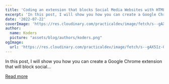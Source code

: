 ```yaml
---
title: 'Coding an extension that blocks Social Media Websites with HTML, CSS and JS.'
excerpt: 'In this post, I will show you how you can create a Google Chrome extension that will block social...'
date: '2022-07-22'
coverImage: 'https://res.cloudinary.com/practicaldev/image/fetch/s--gAX5Iz-0--/c_imagga_scale,f_auto,fl_progressive,h_420,q_66,w_1000/https://dev-to-uploads.s3.amazonaws.com/uploads/articles/at6khluju6hwcwfeicw9.gif'
author:
  name: Koders
  picture: "assets/blog/authors/koders.png"
ogImage:
  url: 'https://res.cloudinary.com/practicaldev/image/fetch/s--gAX5Iz-0--/c_imagga_scale,f_auto,fl_progressive,h_420,q_66,w_1000/https://dev-to-uploads.s3.amazonaws.com/uploads/articles/at6khluju6hwcwfeicw9.gif'
---
```


In this post, I will show you how you can create a Google Chrome extension that will block social...

[Read more](https://dev.to/hr21don/coding-an-extension-that-blocks-social-media-websites-with-html-css-and-js-3bp)
